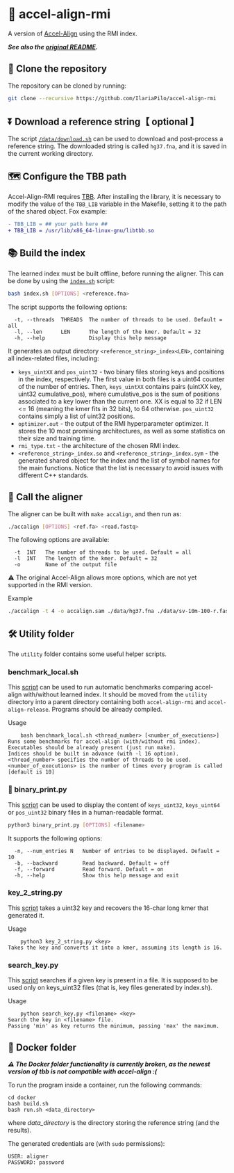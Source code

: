# 🧬 accel-align-rmi

A version of [Accel-Align](https://github.com/raja-appuswamy/accel-align-release) using the RMI index.

**_See also the [original README](./README_og.md)._**

## 🐑 Clone the repository
The repository can be cloned by running:
```sh
git clone --recursive https://github.com/IlariaPilo/accel-align-rmi
```

## ⏬ Download a reference string【 optional 】
The script [`/data/download.sh`](./data/download.sh) can be used to download and post-process a reference string. The downloaded string is called `hg37.fna`, and it is saved in the current working directory.

## 🗺️ Configure the TBB path
Accel-Align-RMI requires [TBB](https://github.com/01org/tbb/releases/tag/2019_U5). After installing the library, it is necessary to modify the value of the `TBB_LIB` variable in the Makefile, setting it to the path of the shared object. Fox example:
```diff
- TBB_LIB =	## your path here ##
+ TBB_LIB = /usr/lib/x86_64-linux-gnu/libtbb.so
```

## 📚 Build the index
The learned index must be built offline, before running the aligner. This can be done by using the [`index.sh`](./index.sh) script:
```sh
bash index.sh [OPTIONS] <reference.fna>
```
The script supports the following options:
```
  -t, --threads  THREADS  The number of threads to be used. Default = all
  -l, --len      LEN      The length of the kmer. Default = 32
  -h, --help              Display this help message
```
It generates an output directory `<reference_string>_index<LEN>`, containing all index-related files, including:
- `keys_uintXX` and `pos_uint32` - two binary files storing keys and positions in the index, respectively. The first value in both files is a uint64 counter of the number of entries. Then, `keys_uintXX` contains pairs (uintXX key, uint32 cumulative_pos), where cumulative_pos is the sum of positions associated to a key lower than the current one. XX is equal to 32 if LEN <= 16 (meaning the kmer fits in 32 bits), to 64 otherwise. `pos_uint32` contains simply a list of uint32 positions.
- `optimizer.out` - the output of the RMI hyperparameter optimizer. It stores the 10 most promising architectures, as well as some statistics on their size and training time.
- `rmi_type.txt` - the architecture of the chosen RMI index.
- `<reference_string>_index.so` and `<reference_string>_index.sym` - the generated shared object for the index and the list of symbol names for the main functions. Notice that the list is necessary to avoid issues with different C++ standards.

## 🔎 Call the aligner
The aligner can be built with `make accalign`, and then run as:
```sh
./accalign [OPTIONS] <ref.fa> <read.fastq>
```
The following options are available:
```
  -t  INT   The number of threads to be used. Default = all
  -l  INT   The length of the kmer. Default = 32
  -o        Name of the output file
```
⚠️ The original Accel-Align allows more options, which are not yet supported in the RMI version.

Example
```sh
./accalign -t 4 -o accalign.sam ./data/hg37.fna ./data/sv-10m-100-r.fastq
``` 

## 🛠️ Utility folder
The `utility` folder contains some useful helper scripts.

### benchmark_local.sh
This [script](./utilities/benchmark_local.sh) can be used to run automatic benchmarks comparing accel-align with/without learned index.
It should be moved from the `utility` directory into a parent directory containing both `accel-align-rmi` and `accel-align-release`. Programs should be already compiled.

Usage
```
    bash benchmark_local.sh <thread_number> [<number_of_executions>]
Runs some benchmarks for accel-align (with/without rmi index).
Executables should be already present (just run make).
Indices should be built in advance (with -l 16 option).
<thread_number> specifies the number of threads to be used.
<number_of_executions> is the number of times every program is called [default is 10]
```

### 🔬 binary_print.py
This [script](./utilities/binary_print.sh) can be used to display the content of `keys_uint32`, `keys_uint64` or `pos_uint32` binary files in a human-readable format.

```sh
python3 binary_print.py [OPTIONS] <filename>
```
It supports the following options:
```
  -n, --num_entries N   Number of entries to be displayed. Default = 10
  -b, --backward        Read backward. Default = off
  -f, --forward         Read forward. Default = on
  -h, --help            Show this help message and exit
```

### key_2_string.py
This [script](./utilities/key_2_string.py) takes a uint32 key and recovers the 16-char long kmer that generated it.

Usage
```
    python3 key_2_string.py <key>
Takes the key and converts it into a kmer, assuming its length is 16.
```

### search_key.py
This [script](./utilities/search_key.py) searches if a given key is present in a file. It is supposed to be used only on keys_uint32 files (that is, key files generated by index.sh).

Usage
```
    python search_key.py <filename> <key>
Search the key in <filename> file.
Passing 'min' as key returns the minimum, passing 'max' the maximum.
```

## 🐋 Docker folder
**_⚠️ The Docker folder functionality is currently broken, as the newest version of tbb is not compatible with accel-align :(_** 

To run the program inside a container, run the following commands:
```
cd docker
bash build.sh
bash run.sh <data_directory>
```
where _data_directory_ is the directory storing the reference string (and the results).

The generated credentials are (with `sudo` permissions):
```
USER: aligner
PASSWORD: password
```